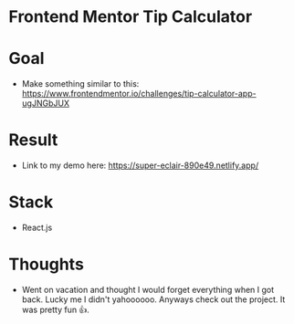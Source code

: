 # Frontend Mentor Tip Calculator

# Goal

* Make something similar to this: https://www.frontendmentor.io/challenges/tip-calculator-app-ugJNGbJUX

# Result

* Link to my demo here: https://super-eclair-890e49.netlify.app/

# Stack

* React.js

# Thoughts

* Went on vacation and thought I would forget everything when I got back. Lucky me I didn't yahoooooo. Anyways check out the project. It was pretty fun 👍.

